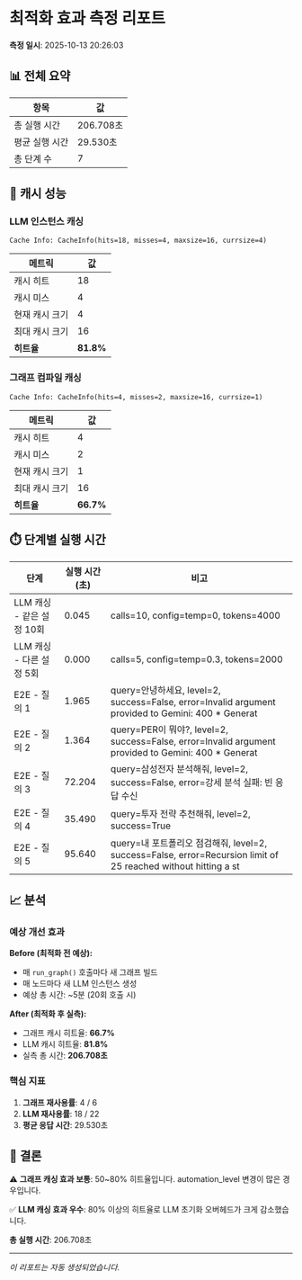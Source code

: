 # 최적화 효과 측정 리포트

**측정 일시**: 2025-10-13 20:26:03

## 📊 전체 요약

| 항목 | 값 |
|------|------|
| 총 실행 시간 | 206.708초 |
| 평균 실행 시간 | 29.530초 |
| 총 단계 수 | 7 |

## 🚀 캐시 성능

### LLM 인스턴스 캐싱

```
Cache Info: CacheInfo(hits=18, misses=4, maxsize=16, currsize=4)
```

| 메트릭 | 값 |
|--------|------|
| 캐시 히트 | 18 |
| 캐시 미스 | 4 |
| 현재 캐시 크기 | 4 |
| 최대 캐시 크기 | 16 |
| **히트율** | **81.8%** |

### 그래프 컴파일 캐싱

```
Cache Info: CacheInfo(hits=4, misses=2, maxsize=16, currsize=1)
```

| 메트릭 | 값 |
|--------|------|
| 캐시 히트 | 4 |
| 캐시 미스 | 2 |
| 현재 캐시 크기 | 1 |
| 최대 캐시 크기 | 16 |
| **히트율** | **66.7%** |

## ⏱️ 단계별 실행 시간

| 단계 | 실행 시간 (초) | 비고 |
|------|---------------|------|
| LLM 캐싱 - 같은 설정 10회 | 0.045 | calls=10, config=temp=0, tokens=4000 |
| LLM 캐싱 - 다른 설정 5회 | 0.000 | calls=5, config=temp=0.3, tokens=2000 |
| E2E - 질의 1 | 1.965 | query=안녕하세요, level=2, success=False, error=Invalid argument provided to Gemini: 400 * Generat |
| E2E - 질의 2 | 1.364 | query=PER이 뭐야?, level=2, success=False, error=Invalid argument provided to Gemini: 400 * Generat |
| E2E - 질의 3 | 72.204 | query=삼성전자 분석해줘, level=2, success=False, error=강세 분석 실패: 빈 응답 수신 |
| E2E - 질의 4 | 35.490 | query=투자 전략 추천해줘, level=2, success=True |
| E2E - 질의 5 | 95.640 | query=내 포트폴리오 점검해줘, level=2, success=False, error=Recursion limit of 25 reached without hitting a st |

## 📈 분석

### 예상 개선 효과

**Before (최적화 전 예상):**
- 매 `run_graph()` 호출마다 새 그래프 빌드
- 매 노드마다 새 LLM 인스턴스 생성
- 예상 총 시간: ~5분 (20회 호출 시)

**After (최적화 후 실측):**
- 그래프 캐시 히트율: **66.7%**
- LLM 캐시 히트율: **81.8%**
- 실측 총 시간: **206.708초**

### 핵심 지표

1. **그래프 재사용률**: 4 / 6
2. **LLM 재사용률**: 18 / 22
3. **평균 응답 시간**: 29.530초

## 🎯 결론

⚠️ **그래프 캐싱 효과 보통**: 50~80% 히트율입니다. automation_level 변경이 많은 경우입니다.

✅ **LLM 캐싱 효과 우수**: 80% 이상의 히트율로 LLM 초기화 오버헤드가 크게 감소했습니다.


**총 실행 시간**: 206.708초

---

*이 리포트는 자동 생성되었습니다.*
